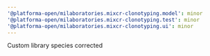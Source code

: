 ```yaml
---
'@platforma-open/milaboratories.mixcr-clonotyping.model': minor
'@platforma-open/milaboratories.mixcr-clonotyping.test': minor
'@platforma-open/milaboratories.mixcr-clonotyping.ui': minor
---
```


Custom library species corrected
